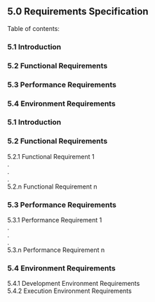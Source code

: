 ## 5.0 Requirements Specification  
  
Table of contents:
### 5.1   Introduction  
### 5.2   Functional Requirements  
### 5.3   Performance Requirements  
### 5.4   Environment Requirements  


### 5.1   Introduction  
### 5.2   Functional Requirements  
 5.2.1 Functional Requirement 1  
.  
.  
.  
5.2.n Functional Requirement n  
### 5.3   Performance Requirements  
5.3.1 Performance Requirement 1  
.  
.  
.  
5.3.n Performance Requirement n  
### 5.4   Environment Requirements  
5.4.1 Development Environment Requirements  
5.4.2 Execution Environment Requirements
